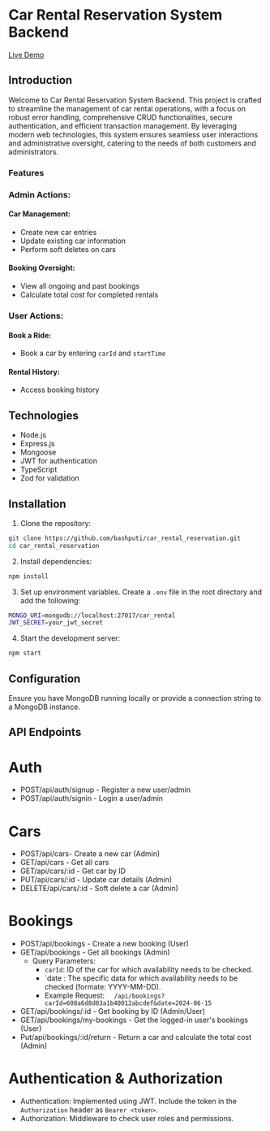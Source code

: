 # Car Rental Reservation System Backend

[Live Demo](https://car-rental-reservation-psi.vercel.app)

## Introduction
Welcome to Car Rental Reservation System Backend. This project is crafted to streamline the management of car rental operations, with a focus on robust error handling, comprehensive CRUD functionalities, secure authentication, and efficient transaction management. By leveraging modern web technologies, this system ensures seamless user interactions and administrative oversight, catering to the needs of both customers and administrators.

### Features


### Admin Actions:
#### Car Management:
- Create new car entries
- Update existing car information
- Perform soft deletes on cars

#### Booking Oversight:
- View all ongoing and past bookings
- Calculate total cost for completed rentals

### User Actions:
#### Book a Ride:
- Book a car by entering `carId` and `startTime`

#### Rental History:
- Access booking history

## Technologies
- Node.js
- Express.js
- Mongoose
- JWT for authentication
- TypeScript
- Zod for validation

## Installation

1. Clone the repository:

```bash 
git clone https://github.com/bashputi/car_rental_reservation.git
cd car_rental_reservation
```

2. Install dependencies:

```bash 
npm install
```

3. Set up environment variables. Create a `.env` file in the root directory and add the following:

```bash 
MONGO_URI=mongodb://localhost:27017/car_rental
JWT_SECRET=your_jwt_secret
```

4. Start the development server:
```bash 
npm start
```

## Configuration
Ensure you have MongoDB running locally or provide a connection string to a MongoDB instance.

## API Endpoints

# Auth
- POST/api/auth/signup - Register a new user/admin
- POST/api/auth/signin - Login a user/admin

# Cars
- POST/api/cars- Create a new car (Admin)
- GET/api/cars - Get all cars
- GET/api/cars/:id - Get car by ID
- PUT/api/cars/:id - Update car details (Admin)
- DELETE/api/cars/:id - Soft delete a car (Admin)

# Bookings
- POST/api/bookings - Create a new booking (User)
- GET/api/bookings - Get all bookings (Admin)
    - Query Parameters: 
        - `carId`: ID of the car for which availability needs to be checked.
        - `date : The specific data for which availability needs to be checked (formate: YYYY-MM-DD).
        - Example Request: `   /api/bookings?carId=608a6d8d03a1b40012abcdef&date=2024-06-15 `
- GET/api/bookings/:id - Get booking by ID (Admin/User)
- GET/api/bookings/my-bookings - Get the logged-in user's bookings (User)
- Put/api/bookings/:id/return - Return a car and calculate the total cost (Admin)

# Authentication & Authorization
- Authentication: Implemented using JWT. Include the token in the `Authorization` header as `Bearer <token>`.
- Authorization: Middleware to check user roles and permissions.


